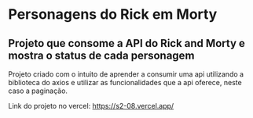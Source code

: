 # Personagens do Rick em Morty
## Projeto que consome a API do Rick and Morty e mostra o status de cada personagem

Projeto criado com o intuito de aprender a consumir uma api utilizando a biblioteca do axios e utilizar as funcionalidades que a api oferece, neste caso a paginação.

Link do projeto no vercel: https://s2-08.vercel.app/
